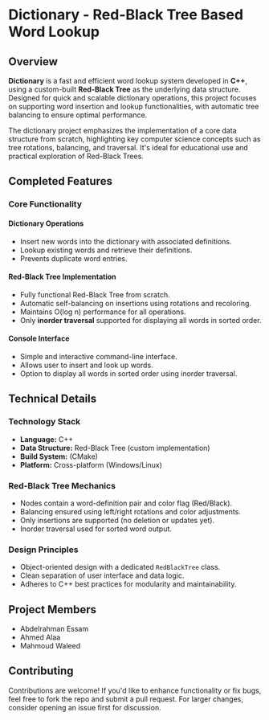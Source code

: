 # Dictionary - Red-Black Tree Based Word Lookup

## Overview

**Dictionary** is a fast and efficient word lookup system developed in **C++**, using a custom-built **Red-Black Tree** as the underlying data structure. Designed for quick and scalable dictionary operations, this project focuses on supporting word insertion and lookup functionalities, with automatic tree balancing to ensure optimal performance.

The dictionary project emphasizes the implementation of a core data structure from scratch, highlighting key computer science concepts such as tree rotations, balancing, and traversal. It's ideal for educational use and practical exploration of Red-Black Trees.

## Completed Features

### Core Functionality

#### Dictionary Operations
*  Insert new words into the dictionary with associated definitions.
*  Lookup existing words and retrieve their definitions.
*  Prevents duplicate word entries.

#### Red-Black Tree Implementation
*  Fully functional Red-Black Tree from scratch.
*  Automatic self-balancing on insertions using rotations and recoloring.
*  Maintains O(log n) performance for all operations.
*  Only **inorder traversal** supported for displaying all words in sorted order.

#### Console Interface
*  Simple and interactive command-line interface.
*  Allows user to insert and look up words.
*  Option to display all words in sorted order using inorder traversal.

## Technical Details

### Technology Stack

*  **Language:** C++
*  **Data Structure:** Red-Black Tree (custom implementation)
*  **Build System:** (CMake)
*  **Platform:** Cross-platform (Windows/Linux)

### Red-Black Tree Mechanics

*  Nodes contain a word-definition pair and color flag (Red/Black).
*  Balancing ensured using left/right rotations and color adjustments.
*  Only insertions are supported (no deletion or updates yet).
*  Inorder traversal used for sorted word output.

### Design Principles

*  Object-oriented design with a dedicated `RedBlackTree` class.
*  Clean separation of user interface and data logic.
*  Adheres to C++ best practices for modularity and maintainability.

## Project Members

* Abdelrahman Essam
* Ahmed Alaa
* Mahmoud Waleed

## Contributing

Contributions are welcome! If you'd like to enhance functionality or fix bugs, feel free to fork the repo and submit a pull request. For larger changes, consider opening an issue first for discussion.
